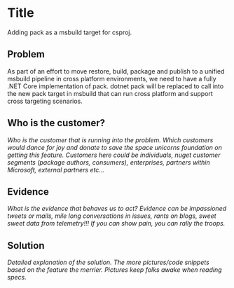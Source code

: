 # Title
Adding pack as a msbuild target for csproj.

## Problem
As part of an effort to move restore, build, package and publish to a unified msbuild pipeline in cross platform environments, we need to have a fully .NET Core implementation of pack. dotnet pack will be replaced to call into the new pack target in msbuild that can run cross platform and support cross targeting scenarios.

## Who is the customer?
_Who is the customer that is running into the problem. Which customers would dance for joy and donate to save the space unicorns foundation on getting this feature. Customers here could be individuals, nuget customer segments (package authors, consumers), enterprises, partners within Microsoft, external partners etc..._

## Evidence
_What is the evidence that behaves us to act?_
_Evidence can be impassioned tweets or mails, mile long conversations in issues, rants on blogs, sweet sweet data from telemetry!!! If you can show pain, you can rally the troops._

## Solution
_Detailed explanation of the solution. The more pictures/code snippets based on the feature the merrier. Pictures keep folks awake when reading specs._
